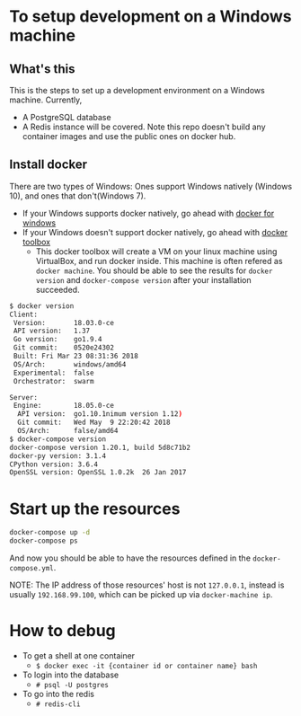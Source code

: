 # To setup development on a Windows machine

## What's this

This is the steps to set up a development environment on a Windows machine. Currently,
- A PostgreSQL database
- A Redis instance
will be covered.
Note this repo doesn't build any container images and use the public ones on docker hub.

## Install docker
There are two types of Windows: Ones support Windows natively (Windows 10), and ones that don't(Windows 7).
- If your Windows supports docker natively, go ahead with [docker for windows](https://www.docker.com/docker-windows)
- If your Windows doesn't support docker natively, go ahead with [docker toolbox](https://docs.docker.com/toolbox/toolbox_install_windows/)
    - This docker toolbox will create a VM on your linux machine using VirtualBox, and run docker inside. This machine is often refered as `docker machine`.
You should be able to see the results for `docker version` and `docker-compose version` after your installation succeeded.

```bash
$ docker version
Client:
 Version:       18.03.0-ce
 API version:   1.37
 Go version:    go1.9.4
 Git commit:    0520e24302
 Built: Fri Mar 23 08:31:36 2018
 OS/Arch:       windows/amd64
 Experimental:  false
 Orchestrator:  swarm

Server:
 Engine:        18.05.0-ce
  API version:  go1.10.1nimum version 1.12)
  Git commit:   Wed May  9 22:20:42 2018
  OS/Arch:      false/amd64
$ docker-compose version
docker-compose version 1.20.1, build 5d8c71b2
docker-py version: 3.1.4
CPython version: 3.6.4
OpenSSL version: OpenSSL 1.0.2k  26 Jan 2017
```

# Start up the resources

```bash
docker-compose up -d
docker-compose ps
```
And now you should be able to have the resources defined in the `docker-compose.yml`.

NOTE: The IP address of those resources' host is not `127.0.0.1`, instead is usually `192.168.99.100`, which can be picked up via `docker-machine ip`.

# How to debug

- To get a shell at one container
    - `$ docker exec -it {container id or container name} bash`
- To login into the database
    - `# psql -U postgres`
- To go into the redis
    - `# redis-cli`
